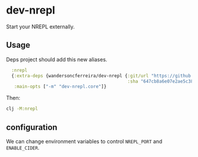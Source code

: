 # dev-nrepl

Start your NREPL externally.

## Usage

Deps project should add this new aliases.

``` clojure
  :nrepl
  {:extra-deps {wandersoncferreira/dev-nrepl {:git/url "https://github.com/wandersoncferreira/dev-nrepl" 
                                              :sha "647cb8a6e07e2ae5c3857ced8bffaed73f43fd10"}}
   :main-opts ["-m" "dev-nrepl.core"]}
```


Then:

``` sh
clj -M:nrepl
```


## configuration

We can change environment variables to control `NREPL_PORT` and `ENABLE_CIDER`.
